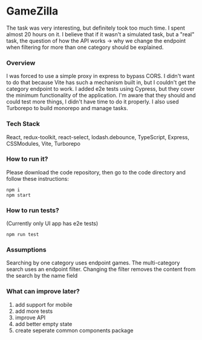 # GameZilla
The task was very interesting, but definitely took too much time. I spent almost 20 hours on it. I believe that if it wasn't a simulated task, but a "real" task, the question of how the API works -> why we change the endpoint when filtering for more than one category should be explained.

### Overview
I was forced to use a simple proxy in express to bypass CORS. I didn't want to do that because Vite has such a mechanism built in, but I couldn't get the category endpoint to work.
I added e2e tests using Cypress, but they cover the minimum functionality of the application. I'm aware that they should and could test more things, I didn't have time to do it properly.
I also used Turborepo to build monorepo and manage tasks.

### Tech Stack
React, redux-toolkit, react-select, lodash.debounce, TypeScript, Express, CSSModules, Vite, Turborepo

### How to run it?
Please download the code repository, then go to the code directory and follow these instructions:
```
npm i
npm start
```

### How to run tests?
(Currently only UI app has e2e tests)
```
npm run test
```

### Assumptions
Searching by one category uses endpoint games. The multi-category search uses an endpoint filter.
Changing the filter removes the content from the search by the name field

### What can improve later? 
1. add support for mobile
2. add more tests
3. improve API
4. add better empty state
5. create seperate common components package
